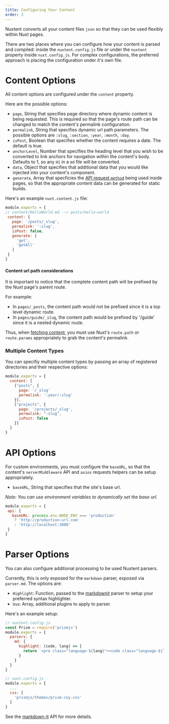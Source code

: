 ```yaml
---
title: Configuring Your Content
order: 3
---
```


Nuxtent converts all your content files `json` so that they can be used flexibly within Nuxt pages.

There are two places where you can configure how your content is parsed and compiled: inside the `nuxtent.config.js` file or under the `nuxtent` property inside `nuxt.config.js`. For complex configurations, the preferred approach is placing the configuration under it's own file.

# Content Options

All content options are configured under the `content` property.

Here are the possible options:

- `page`, String that specifies page directory where dynamic content is being requested. This is required so that the page's route path can be changed to match the content's permalink configuration.
- `permalink`, String that specifies dynamic url path parameters. The possible options are `:slug`, `:section`, `:year`, `:month`, `:day`.
- `isPost`, Boolean that specifies whether the content requires a date. The default is true.
- `anchorLevel`, Number that specifies the heading level that you wish to be converted to link anchors for navigation within the content's body. Defaults to 1, so any `H1` in a `md` file will be converted.
- `data`, Object that specifies that additional data that you would like injected into your content's component.
- `generate`, Array that specficies the [API request `method`](/guide/usage#fetching-content) being used inside pages, so that the appropriate content data can be generated for static builds.

Here's an example `nuxt.content.js` file:

```js
module.exports = {
// content/HelloWorld.md --> posts/hello-world
 content: {
   page: '/posts/_slug',
   permalink: ':slug',
   isPost: false,
   generate: [
     'get',
     'getAll'
   ]
 }
}
```

#### Content url path considerations

It is important to notice that the complete content path will be prefixed by the Nuxt page's parent route.

For example:
* In `pages/_posts`, the content path would not be prefixed since it is a top level dynamic route.
* In `pages/guide/_slug`, the content path would be prefixed by '/guide' since it is a nested dynamic route.

Thus, when [fetching content](/usage#fetching-content), you must use Nuxt's `route.path` or `route.params` appropriately to grab the content's permalink.


### Multiple Content Types

You can specifiy multiple content types by passing an array of registered directories and their respective options:

```js
module.exports = {
  content: [
    ["posts", {
      page: '/_slug'
      permalink: ':year/:slug'
    }],
    ["projects", {
      page: '/projects/_slug',
      permalink: ":slug",
      isPost: false
    }]
  ]
}

```

# API Options

For custom environments, you must configure the `baseURL`, so that the content's `serverMiddleware` API and `axios` requests helpers can be setup appropriately.

- `baseURL`, String that specifies that the site's base url.

*Note: You can use environment variables to dynamically set the base url.*

```js
module.exports = {
 api: {
   baseURL: process.env.NODE_ENV === 'production'
    ? 'http://production-url.com'
    : 'http://localhost:3000'
 }
}

```

# Parser Options

You can also configure additional processing to be used Nuxtent parsers.

Currently, this is only exposed for the `markdown` parser, exposed via `parser.md`.  The options are:

* `Highlight`: Function, passed to the [markdownit](https://github.com/markdown-it/markdown-it) parser to setup your preferred syntax highlighter.
* `Use`: Array, additional plugins to apply to parser.

Here's an example setup:

```js
// nuxtent.config.js
const Prism = require('prismjs')
module.exports = {
  parsers: {
    md: {
      highlight: (code, lang) => {
        return `<pre class="language-${lang}"><code class="language-${lang}">${Prism.highlight(code, Prism.languages[lang] || Prism.languages.markup)}</code></pre>`
      }
    }
  }
}

// nuxt.config.js
module.exports = {
  ...
  css: [
    'prismjs/themes/prism-coy.css'
  ]
}
```

See the [markdown-it](https://github.com/markdown-it/markdown-it) API for more details.
